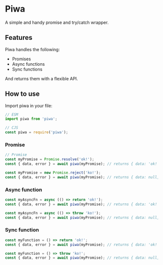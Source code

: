 # Piwa

A simple and handy promise and try/catch wrapper.

## Features

Piwa handles the following:

- Promises
- Async functions
- Sync functions

And returns them with a flexible API.

## How to use

Import piwa in your file:

```ts
// ESM
import piwa from 'piwa';

// CJS
const piwa = require('piwa');
```

### Promise

```ts
// Promise
const myPromise = Promise.resolve('ok!');
const { data, error } = await piwa(myPromise); // returns { data: 'ok!', error: null }

const myPromise = new Promise.reject('ko!');
const { data, error } = await piwa(myPromise); // returns { data: null, error: Error }
```

### Async function

```ts
const myAsyncFn = async (() => return 'ok!');
const { data, error } = await piwa(myPromise); // returns { data: 'ok!', error: null }

const myAsyncFn = async (() => throw 'ko!');
const { data, error } = await piwa(myPromise); // returns { data: null, error: Error }
```

### Sync function

```ts
const myFunction = () => return 'ok!';
const { data, error } = await piwa(myPromise); // returns { data: 'ok!', error: null }

const myFunction = () => throw 'ko!';
const { data, error } = await piwa(myPromise); // returns { data: null, error: Error }
```
